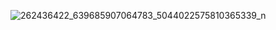 
![262436422_639685907064783_5044022575810365339_n](https://user-images.githubusercontent.com/89647786/152880149-c278b11d-e068-4fe7-8c73-11dd332058ac.jpg)
